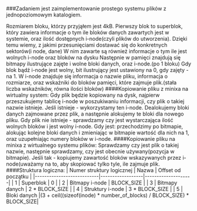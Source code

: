 

###Zadaniem jest zaimplementowanie prostego systemu plików z jednopoziomowym katalogiem.

Rozmiarem bloku, którzy przyjąłem jest 4kB. Pierwszy blok to superblok, który zawiera informacje o tym ile bloków danych zawartych jest w systemie, oraz ilość dostępnych i-node(czyli plików do utworzenia). Dzięki temu wiemy, z jakimi przesunięciami dostawać się do konkretnych sektorów(i node, dane)
W nim zawarte są również informacje o tym ile jest wolnych i-node oraz bloków na dysku
Następnie w pamięci znajdują się bitmapy ilustrujące zajęte i wolne bloki danych, oraz i-node.(po 1 bloku)
Gdy blok bądź i-node jest wolny, bit ilustrujący jest ustawiony na 0, gdy zajęty - na 1.
W i-node znajduje się informacja o nazwie pliku, informacja o rozmiarze, oraz wskaźniki do bloków pamięci, które zajmuje plik.(stała liczba wskaźników, równa ilości bloków)
####Kopiowanie pliku z minixa na wirtualny system:
Gdy plik będzie kopiowany na dysk, najpierw przeszukujemy tablicę i-node w poszukiwaniu informacji, czy plik o takiej nazwie istnieje. Jeśli istnieje - wykorzystamy ten i-node. Dealokujemy bloki danych zajmowane przez plik, a następnie alokujemy te bloki dla nowego pliku.
Gdy plik nie istnieje - sprawdzamy czy jest wystarczająca ilość wolnych bloków i jest wolny i-node. Gdy jest:
przechodzimy po bitmapie, alokując kolejne bloki danych i zmieniając w bitmapie wartość dla nich na 1, oraz uzupełniając numery bloków w i-node.
####Kopiowanie pliku na minixa z wirtualnego systemu plików:
Sprawdzamy czy jest plik o takiej nazwie, następnie sprawdzamy, czy jest obecnie używany(pozycja w bitmapie).
Jeśli tak - kopiujemy zawartość bloków wskazywanych przez i-node(uważamy na to, aby skopiować tylko tyle, ile zajmuje plik.
####Struktura logiczna:
| Numer struktury logicznej | Nazwa            | Offset od początku |
|---------------------------|------------------|--------------------|
| 1                         | Superblok        | 0                  |
| 2                         | Bitmapy i-node   | BLOCK_SIZE         |
| 3                         | Bitmapy danych   | 2 * BLOCK_SIZE     |
| 4                         | Struktury i-node | 3 * BLOCK_SIZE     |
| 5                         | Bloki danych     |(3 + ceil((sizeof(inode) * number_of_blocks) / BLOCK_SIZE) * BLOCK_SIZE|







